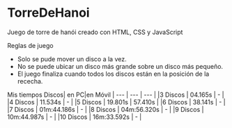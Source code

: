 # TorreDeHanoi
Juego de torre de hanói creado con HTML, CSS y JavaScript


Reglas de juego
- Solo se pude mover un disco a la vez.
- No se puede ubicar un disco más grande sobre un disco más pequeño.
- El juego finaliza cuando todos los discos están en la posición de la rececha.

Mis tiempos
Discos| en PC|en Móvil
| --- | --- | --- |
|3 Discos | 04.165s | - |
|4 Discos | 11.534s | - |
|5 Discos | 19.801s | 57.410s |
|6 Discos | 38.141s | - |
|7 Discos | 01m:44.186s | - |
|8 Discos | 04m:56.320s | - |
|9 Discos | 10m:44.987s | - |
|10 Discos | 16m:33.592s | - |


